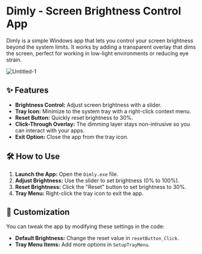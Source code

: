 # Dimly - Screen Brightness Control App

Dimly is a simple Windows app that lets you control your screen brightness beyond the system limits. It works by adding a transparent overlay that dims the screen, perfect for working in low-light environments or reducing eye strain.

![Untitled-1](https://github.com/user-attachments/assets/527a3992-fa3b-4240-8fb2-8ebecda310cc)

## ✨ Features

- **Brightness Control:** Adjust screen brightness with a slider.
- **Tray Icon:** Minimize to the system tray with a right-click context menu.
- **Reset Button:** Quickly reset brightness to 30%.
- **Click-Through Overlay:** The dimming layer stays non-intrusive so you can interact with your apps.
- **Exit Option:** Close the app from the tray icon.

## 🛠️ How to Use

1. **Launch the App:** Open the `Dimly.exe` file.
2. **Adjust Brightness:** Use the slider to set brightness (0% to 100%).
3. **Reset Brightness:** Click the "Reset" button to set brightness to 30%.
4. **Tray Menu:** Right-click the tray icon to exit the app.

## 🔧 Customization

You can tweak the app by modifying these settings in the code:

- **Default Brightness:** Change the reset value in `resetButton_Click`.
- **Tray Menu Items:** Add more options in `SetupTrayMenu`.

